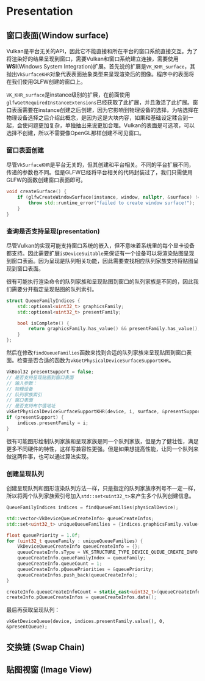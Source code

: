 # Presentation
## 窗口表面(Window surface)
Vulkan是平台无关的API，因此它不能直接和所在平台的窗口系统直接交互。为了将渲染好的结果呈现到窗口，需要Vulkan和窗口系统建立连接，需要使用**WSI**(Windows System Integration)扩展。首先说的扩展是`VK_KHR_surface`，其抛出`VkSurfaceKHR`对象代表表面抽象类型来呈现渲染后的图像。程序中的表面将在我们使用GLFW创建的窗口上。

`VK_KHR_surface`是instance级别的扩展，在前面使用`glfwGetRequiredInstanceExtensions`已经获取了此扩展，并且激活了此扩展。窗口表面需要在instance创建之后创建，因为它影响到物理设备的选择，为啥选择在物理设备选择之后介绍此概念，是因为这是大块内容，如果和基础设定糅合到一起，会使问题更加复杂，单独抽出来说更加合理。Vulkan的表面是可选项，可以选择不创建，所以不需要像OpenGL那样创建不可见窗口。

### 窗口表面创建
尽管`VkSurfaceKHR`是平台无关的，但其创建和平台相关。不同的平台扩展不同，传递的参数也不同。但是GLFW已经将平台相关的代码封装过了，我们只需使用GLFW的函数创建窗口表面即可。
```C++
void createSurface() {
    if (glfwCreateWindowSurface(instance, window, nullptr, &surface) != VK_SUCCESS) {
        throw std::runtime_error("failed to create window surface!");
    }
}
```

### 查询是否支持呈现(presentation)
尽管Vulkan的实现可能支持窗口系统的嵌入，但不意味着系统里的每个显卡设备都支持。因此需要扩展`isDeviceSuitable`来保证有一个设备可以将渲染贴图呈现到窗口表面。因为呈现是队列相关功能，因此需要查找相应队列家族支持将贴图呈现到窗口表面。

很有可能执行渲染命令的队列家族和呈现贴图到窗口的队列家族是不同的，因此我们需要分开指定呈现贴图的队列索引。

```C++
struct QueueFamilyIndices {
    std::optional<uint32_t> graphicsFamily;
    std::optional<uint32_t> presentFamily;

    bool isComplete() {
        return graphicsFamily.has_value() && presentFamily.has_value();
    }
};
```

然后在修改`findQueueFamilies`函数来找到合适的队列家族来呈现贴图到窗口表面。检查是否合适的函数为`vkGetPhysicalDeviceSurfaceSupportKHR`。

```C++
VkBool32 presentSupport = false;
// 是否支持呈现贴图到窗口表面
// 输入参数：
// 物理设备
// 队列家族索引
// 窗口表面
// 是否支持布尔值地址
vkGetPhysicalDeviceSurfaceSupportKHR(device, i, surface, &presentSupport);
if (presentSupport) {
    indices.presentFamily = i;
}
```

很有可能图形绘制队列家族和呈现家族是同一个队列家族，但是为了健壮性，满足更多不同硬件的特性，这样写兼容性更强。但是如果想提高性能，让同一个队列来做这两件事，也可以通过算法实现。

### 创建呈现队列
创建呈现队列和图形渲染队列方法一样，只是指定的队列家族序列号不一定一样，所以将两个队列家族索引号加入`std::set<uint32_t>`来产生多个队列创建信息。

```C++
QueueFamilyIndices indices = findQueueFamilies(physicalDevice);

std::vector<VkDeviceQueueCreateInfo> queueCreateInfos;
std::set<uint32_t> uniqueQueueFamilies = {indices.graphicsFamily.value(), indices.presentFamily.value()};

float queuePriority = 1.0f;
for (uint32_t queueFamily : uniqueQueueFamilies) {
    VkDeviceQueueCreateInfo queueCreateInfo = {};
    queueCreateInfo.sType = VK_STRUCTURE_TYPE_DEVICE_QUEUE_CREATE_INFO;
    queueCreateInfo.queueFamilyIndex = queueFamily;
    queueCreateInfo.queueCount = 1;
    queueCreateInfo.pQueuePriorities = &queuePriority;
    queueCreateInfos.push_back(queueCreateInfo);
}

createInfo.queueCreateInfoCount = static_cast<uint32_t>(queueCreateInfos.size());
createInfo.pQueueCreateInfos = queueCreateInfos.data();
```

最后再获取呈现队列：

```C+++
vkGetDeviceQueue(device, indices.presentFamily.value(), 0, &presentQueue);
```

## 交换链 (Swap Chain)

## 贴图视窗 (Image View)